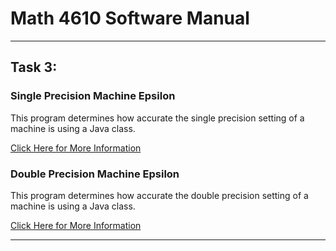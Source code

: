 # Math 4610 Software Manual

***
## Task 3:

### Single Precision Machine Epsilon

This program determines how accurate the single precision setting of a machine is using a Java class.

[Click Here for More Information]()


### Double Precision Machine Epsilon

This program determines how accurate the double precision setting of a machine is using a Java class.

[Click Here for More Information]()
***
